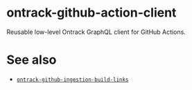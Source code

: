 ontrack-github-action-client
============================

Reusable low-level Ontrack GraphQL client for GitHub Actions.

# See also

* [`ontrack-github-ingestion-build-links`](https://github/nemerosa/ontrack-github-ingestion-build-links)

